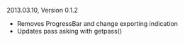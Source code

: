 2013.03.10, Version 0.1.2

 * Removes ProgressBar and change exporting indication
 * Updates pass asking with getpass()
